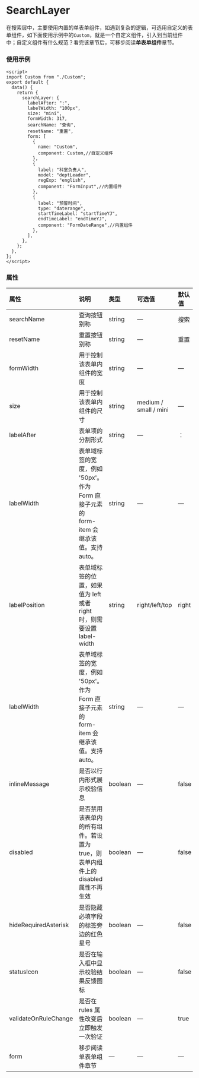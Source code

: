 # SearchLayer

在搜索层中，主要使用内置的单表单组件，如遇到复杂的逻辑，可选用自定义的表单组件，如下面使用示例中的`Custom`，就是一个自定义组件，引入到当前组件中；自定义组件有什么规范？看完该章节后，可移步阅读**单表单组件**章节。

### 使用示例
```vue
<script>
import Custom from "./Custom";
export default {
  data() {
    return {
      searchLayer: {
        labelAfter: ":",
        labelWidth: "100px",
        size: "mini",
        formWidth: 317,
        searchName: "查询",
        resetName: "重置",
        form: [
          {
            name: "Custom",
            component: Custom,//自定义组件
          },
          {
            label: "科室负责人",
            model: "deptLeader",
            regExp: "english",
            component: "FormInput",//内置组件
          },
          {
            label: "预警时间",
            type: "daterange",
            startTimeLabel: "startTimeYJ",
            endTimeLabel: "endTimeYJ",
            component: "FormDateRange",//内置组件
          },
        ],
      },
    };
  },
};
</script>
```

### 属性

| 属性     | 说明        | 类型  | 可选值 | 默认值
| :------- | :----------- | :------ | :------------------------------------------ | :----- |
| searchName | 查询按钮别称 | string | — | 搜索
| resetName | 重置按钮别称 | string | — | 重置
| formWidth | 用于控制该表单内组件的宽度 | string | — | —
| size | 用于控制该表单内组件的尺寸 | string | medium / small / mini | —
| labelAfter | 表单项的分割形式 | string | — | ：
| labelWidth | 表单域标签的宽度，例如 '50px'。作为 Form 直接子元素的 form-item 会继承该值。支持 auto。 | string | — | —
| labelPosition | 表单域标签的位置，如果值为 left 或者 right 时，则需要设置 label-width | string | right/left/top | right
| labelWidth | 表单域标签的宽度，例如 '50px'。作为 Form 直接子元素的 form-item 会继承该值。支持 auto。 | string | — | —
| inlineMessage | 是否以行内形式展示校验信息 | boolean | — | false
| disabled | 是否禁用该表单内的所有组件。若设置为 true，则表单内组件上的 disabled 属性不再生效 | boolean | — | false
| hideRequiredAsterisk | 是否隐藏必填字段的标签旁边的红色星号 | boolean | — | false
| statusIcon | 是否在输入框中显示校验结果反馈图标 | boolean | — | false
| validateOnRuleChange | 是否在 rules 属性改变后立即触发一次验证 | boolean | — | true
| form | 移步阅读 单表单组件章节 | — | — | —

<style>
table th:nth-of-type(1) {
    width: 10%;
}
table th:nth-of-type(2) {
    width: 30%;
}
table th:nth-of-type(3) {
    width: 10%;
}
table th:nth-of-type(4) {
    width: 10%;
}
</style>